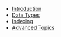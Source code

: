 * [Introduction](intro.md)
* [Data Types](data-types.md)
* [Indexing](indexing.md)
* [Advanced Topics](advanced-topics.md)

